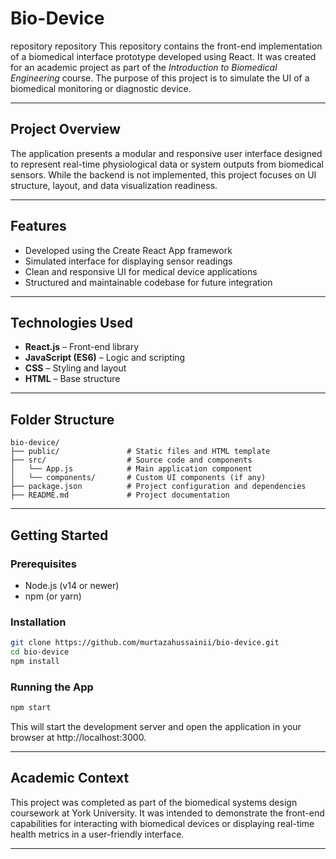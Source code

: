 
# Bio-Device
repository
repository
This repository contains the front-end implementation of a biomedical interface prototype developed using React. It was created for an academic project as part of the *Introduction to Biomedical Engineering* course. The purpose of this project is to simulate the UI of a biomedical monitoring or diagnostic device.

---


## Project Overview

The application presents a modular and responsive user interface designed to represent real-time physiological data or system outputs from biomedical sensors. While the backend is not implemented, this project focuses on UI structure, layout, and data visualization readiness.

---

## Features

- Developed using the Create React App framework
- Simulated interface for displaying sensor readings
- Clean and responsive UI for medical device applications
- Structured and maintainable codebase for future integration

---

## Technologies Used

- **React.js** – Front-end library
- **JavaScript (ES6)** – Logic and scripting
- **CSS** – Styling and layout
- **HTML** – Base structure

---

## Folder Structure

```
bio-device/
├── public/               # Static files and HTML template
├── src/                  # Source code and components
│   └── App.js            # Main application component
│   └── components/       # Custom UI components (if any)
├── package.json          # Project configuration and dependencies
├── README.md             # Project documentation
```

---

## Getting Started

### Prerequisites

- Node.js (v14 or newer)
- npm (or yarn)

### Installation

```bash
git clone https://github.com/murtazahussainii/bio-device.git
cd bio-device
npm install
```

### Running the App

```bash
npm start
```

This will start the development server and open the application in your browser at http://localhost:3000.

---

## Academic Context

This project was completed as part of the biomedical systems design coursework at York University. It was intended to demonstrate the front-end capabilities for interacting with biomedical devices or displaying real-time health metrics in a user-friendly interface.

---
